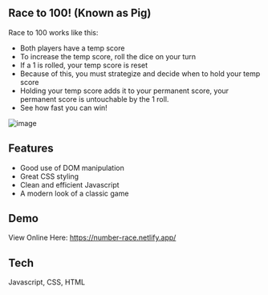
## Race to 100! (Known as Pig)

Race to 100 works like this:

- Both players have a temp score
- To increase the temp score, roll the dice on your turn
- If a 1 is rolled, your temp score is reset
- Because of this, you must strategize and decide when to hold your temp score
- Holding your temp score adds it to your permanent score, your permanent score is untouchable by the 1 roll.
- See how fast you can win!


![image](https://github.com/user-attachments/assets/9a68f6cf-0955-4e40-915b-1dce4f0cf91c)


## Features

- Good use of DOM manipulation
- Great CSS styling
- Clean and efficient Javascript
- A modern look of a classic game


## Demo

View Online Here: https://number-race.netlify.app/


## Tech

Javascript, CSS, HTML


